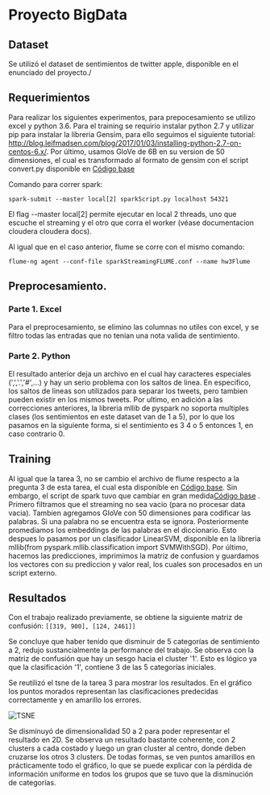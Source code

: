 # Proyecto BigData

## Dataset

Se utilizó el dataset de sentimientos de twitter apple, disponible en el enunciado del proyecto./

## Requerimientos

Para realizar los siguientes experimentos, para prepocesamiento se utilizo excel y python 3.6. Para el training se requirio instalar python 2.7 y utilizar pip para instalar la libreria Gensim, para ello seguimos el siguiente tutorial: http://blog.leifmadsen.com/blog/2017/01/03/installing-python-2.7-on-centos-6.x/. Por último, usamos 
GloVe de 6B en su version de 50 dimensiones, el cual es transformado al formato de gensim con el script convert.py disponible en [Código base](https://github.com/farojos/proyecto_bigdata/blob/master/training/convert.py)


Comando para correr spark:

``` spark-submit --master local[2] sparkScript.py localhost 54321 ```

El flag --master local[2] permite ejecutar en local 2 threads, uno que escuche el streaming y el otro que corra el worker (véase documentacion cloudera cloudera docs).

Al igual que en el caso anterior, flume se corre con el mismo comando:

``` flume-ng agent --conf-file sparkStreamingFLUME.conf --name hw3Flume ```

## Preprocesamiento. 

### Parte 1. Excel

Para el preprocesamiento, se elimino las columnas no utiles con excel, y se filtro todas las entradas que no tenian una nota valida de sentimiento.

### Parte 2. Python

El resultado anterior deja un archivo en el cual hay caracteres especiales (',','.','#',...) y hay un serio problema con los saltos de linea. En 
especifico, los saltos de lineas son utilizados para separar los tweets, pero tambien pueden existir en los mismos tweets. Por ultimo,
en adición a las correcciones anteriores, la libreria mllib de pyspark no soporta multiples clases (los sentimientos en este dataset van de 1 a 5), por lo que los pasamos en la siguiente forma, si el sentimiento es 3 4 o 5 entonces 1, en caso contrario 0.

## Training

Al igual que la tarea 3, no se cambio el archivo de flume respecto a la pregunta 3 de esta tarea, el cual esta disponible en [Código base](https://github.com/farojos/proyecto_bigdata/blob/master/training/myConfigFileName%20(3).conf.txt).
Sin embargo, el script de spark tuvo que cambiar en gran medida[Código base](https://github.com/farojos/proyecto_bigdata/blob/master/training/sparkScript%20(2).py)
. Primero filtramos que el streaming no sea vacio (para no procesar data vacia). Tambien agregamos GloVe con 50 dimensiones para codificar las palabras. Si una palabra no se encuentra esta se ignora. Posteriormente promediamos los embeddings de las palabras en el diccionario. Esto despues lo pasamos por un clasificador LinearSVM, disponible en la libreria mllib(from pyspark.mllib.classification import SVMWithSGD). Por último, hacemos las predicciones, imprimimos la matriz de confusion y guardamos los vectores con su prediccion y valor real, los cuales son procesados en un script externo. 

## Resultados

Con el trabajo realizado previamente, se obtiene la siguiente matriz de confusión: 
``` [[319, 900], [124, 2461]] ```

Se concluye que haber tenido que disminuir de 5 categorías de sentimiento a 2, redujo sustancialmente la performance del trabajo. Se observa con la matriz de confusión que hay un sesgo hacia el cluster '1'. Esto es lógico ya que la clasificación '1', contiene 3 de las 5 categorías iniciales.

Se reutilizó el tsne de la tarea 3 para mostrar los resultados. En el gráfico los puntos morados representan las clasificaciones predecidas correctamente y en amarillo los errores.

![TSNE](./tsne/tsne.png)

Se disminuyó de dimensionalidad 50 a 2 para poder representar el resultado en 2D. Se observa un resultado bastante coherente, con 2 clusters a cada costado y luego un gran cluster al centro, donde deben cruzarse los otros 3 clusters. De todas formas, se ven puntos amarillos en prácticamente todo el gráfico, lo que se puede explicar con la pérdida de información uniforme en todos los grupos que se tuvo que la disminución de categorías.
